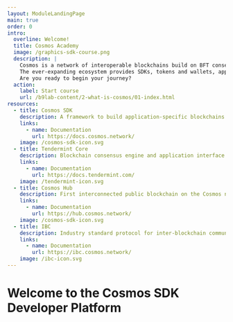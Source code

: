 ```yaml
---
layout: ModuleLandingPage
main: true
order: 0
intro:
  overline: Welcome!
  title: Cosmos Academy
  image: /graphics-sdk-course.png
  description: |
    Cosmos is a network of interoperable blockchains build on BFT consensus.<br/><br/>
    The ever-expanding ecosystem provides SDKs, tokens and wallets, applications and services. Discover the Cosmos SDK to develop application-specific blockchains.<br/><br/>
    Are you ready to begin your journey?
  action: 
    label: Start course
    url: /b9lab-content/2-what-is-cosmos/01-index.html
resources:
  - title: Cosmos SDK
    description: A framework to build application-specific blockchains
    links:
      - name: Documentation
        url: https://docs.cosmos.network/
    image: /cosmos-sdk-icon.svg
  - title: Tendermint Core
    description: Blockchain consensus engine and application interface
    links:
      - name: Documentation
        url: https://docs.tendermint.com/
    image: /tendermint-icon.svg
  - title: Cosmos Hub
    description: First interconnected public blockchain on the Cosmos network
    links:
      - name: Documentation
        url: https://hub.cosmos.network/
    image: /cosmos-sdk-icon.svg
  - title: IBC
    description: Industry standard protocol for inter-blockchain communication
    links:
      - name: Documentation
        url: https://ibc.cosmos.network/
    image: /ibc-icon.svg
---
```


# Welcome to the Cosmos SDK Developer Platform
